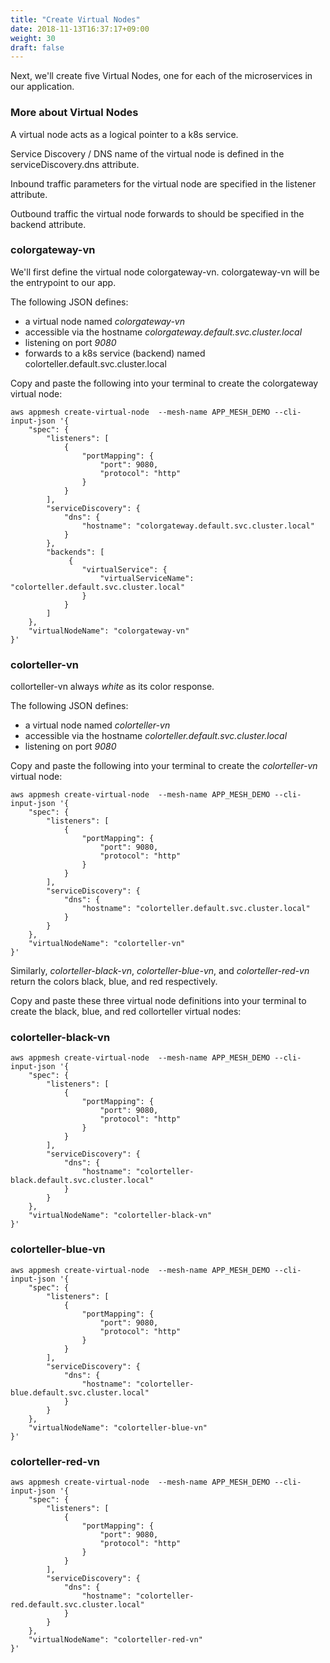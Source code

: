 ```yaml
---
title: "Create Virtual Nodes"
date: 2018-11-13T16:37:17+09:00
weight: 30
draft: false
---
```


Next, we'll create five Virtual Nodes, one for each of the microservices in our application.

### More about Virtual Nodes

A virtual node acts as a logical pointer to a k8s service.

Service Discovery / DNS name of the virtual node is defined in the serviceDiscovery.dns attribute.

Inbound traffic parameters for the virtual node are specified in the listener attribute.

Outbound traffic the virtual node forwards to should be specified in the backend attribute.

### colorgateway-vn

We'll first define the virtual node colorgateway-vn.  colorgateway-vn will be the entrypoint to our app.

The following JSON defines:

* a virtual node named *colorgateway-vn*
* accessible via the hostname *colorgateway.default.svc.cluster.local*
* listening on port *9080*
* forwards to a k8s service (backend) named colorteller.default.svc.cluster.local

Copy and paste the following into your terminal to create the colorgateway virtual node:

```
aws appmesh create-virtual-node  --mesh-name APP_MESH_DEMO --cli-input-json '{
    "spec": {
        "listeners": [
            {
                "portMapping": {
                    "port": 9080,
                    "protocol": "http"
                }
            }
        ],
        "serviceDiscovery": {
            "dns": {
                "hostname": "colorgateway.default.svc.cluster.local"
            }
        },
        "backends": [
             {
                "virtualService": {
                    "virtualServiceName": "colorteller.default.svc.cluster.local"
                }
            }
        ]
    },
    "virtualNodeName": "colorgateway-vn"
}'
```

### colorteller-vn

collorteller-vn always *white* as its color response.

The following JSON defines:

* a virtual node named *colorteller-vn*
* accessible via the hostname *colorteller.default.svc.cluster.local*
* listening on port *9080*

Copy and paste the following into your terminal to create the *colorteller-vn* virtual node:

```
aws appmesh create-virtual-node  --mesh-name APP_MESH_DEMO --cli-input-json '{
    "spec": {
        "listeners": [
            {
                "portMapping": {
                    "port": 9080,
                    "protocol": "http"
                }
            }
        ],
        "serviceDiscovery": {
            "dns": {
                "hostname": "colorteller.default.svc.cluster.local"
            }
        }
    },
    "virtualNodeName": "colorteller-vn"
}'
```
Similarly, *colorteller-black-vn*, *colorteller-blue-vn*, and *colorteller-red-vn* return the colors black, blue, and red respectively.

Copy and paste these three virtual node definitions into your terminal to create the black, blue, and red collorteller virtual nodes:

### colorteller-black-vn

```
aws appmesh create-virtual-node  --mesh-name APP_MESH_DEMO --cli-input-json '{
    "spec": {
        "listeners": [
            {
                "portMapping": {
                    "port": 9080,
                    "protocol": "http"
                }
            }
        ],
        "serviceDiscovery": {
            "dns": {
                "hostname": "colorteller-black.default.svc.cluster.local"
            }
        }
    },
    "virtualNodeName": "colorteller-black-vn"
}'
```
### colorteller-blue-vn

```
aws appmesh create-virtual-node  --mesh-name APP_MESH_DEMO --cli-input-json '{
    "spec": {
        "listeners": [
            {
                "portMapping": {
                    "port": 9080,
                    "protocol": "http"
                }
            }
        ],
        "serviceDiscovery": {
            "dns": {
                "hostname": "colorteller-blue.default.svc.cluster.local"
            }
        }
    },
    "virtualNodeName": "colorteller-blue-vn"
}'
```

### colorteller-red-vn

```
aws appmesh create-virtual-node  --mesh-name APP_MESH_DEMO --cli-input-json '{
    "spec": {
        "listeners": [
            {
                "portMapping": {
                    "port": 9080,
                    "protocol": "http"
                }
            }
        ],
        "serviceDiscovery": {
            "dns": {
                "hostname": "colorteller-red.default.svc.cluster.local"
            }
        }
    },
    "virtualNodeName": "colorteller-red-vn"
}'
```
